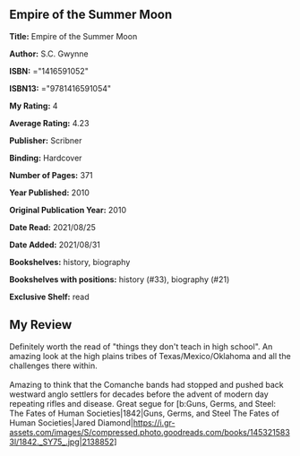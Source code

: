 ## Empire of the Summer Moon

**Title:** Empire of the Summer Moon

**Author:** S.C. Gwynne

**ISBN:** ="1416591052"

**ISBN13:** ="9781416591054"

**My Rating:** 4

**Average Rating:** 4.23

**Publisher:** Scribner

**Binding:** Hardcover

**Number of Pages:** 371

**Year Published:** 2010

**Original Publication Year:** 2010

**Date Read:** 2021/08/25

**Date Added:** 2021/08/31

**Bookshelves:** history, biography

**Bookshelves with positions:** history (#33), biography (#21)

**Exclusive Shelf:** read


## My Review

Definitely worth the read of "things they don't teach in high school". An amazing look at the high plains tribes of Texas/Mexico/Oklahoma and all the challenges there within.<br/><br/>Amazing to think that the Comanche bands had stopped and pushed back westward anglo settlers for decades before the advent of modern day repeating rifles and disease. Great segue for [b:Guns, Germs, and Steel: The Fates of Human Societies|1842|Guns, Germs, and Steel  The Fates of Human Societies|Jared Diamond|https://i.gr-assets.com/images/S/compressed.photo.goodreads.com/books/1453215833l/1842._SY75_.jpg|2138852]
